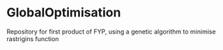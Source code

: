 # GlobalOptimisation
Repository for first product of FYP, using a genetic algorithm to minimise rastrigins function
